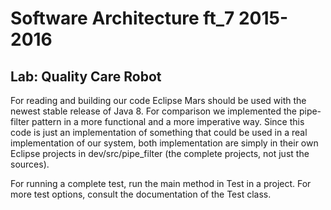# Software Architecture ft_7 2015-2016
## Lab: Quality Care Robot

For reading and building our code Eclipse Mars should be used with the newest stable release of Java 8.
For comparison we implemented the pipe-filter pattern in a more functional and a more imperative way. Since this code is just an implementation of something that could be used in a real implementation of our system, both implementation are simply in their own Eclipse projects in dev/src/pipe_filter (the complete projects, not just the sources).

For running  a complete test, run the main method in Test in a project. For more test options, consult the documentation of the Test class.
